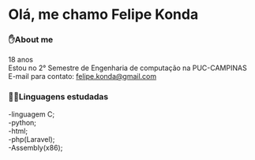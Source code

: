 # Olá, me chamo Felipe Konda
### ✋About me
18 anos
<br>
Estou no 2° Semestre de Engenharia de computação na PUC-CAMPINAS
<br>
E-mail para contato: felipe.konda@gmail.com
<br>
### 👨‍💻Linguagens estudadas
-linguagem C;<br>
-python;<br>
-html;<br>
-php(Laravel);<br>
-Assembly(x86);
